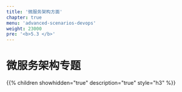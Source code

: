 ```yaml
---
title: '微服务架构方面'
chapter: true
menu: 'advanced-scenarios-devops'
weight: 23000
pre: '<b>5.3 </b>'
---
```


# 微服务架构专题

{{% children showhidden="true" description="true" style="h3"  %}}
